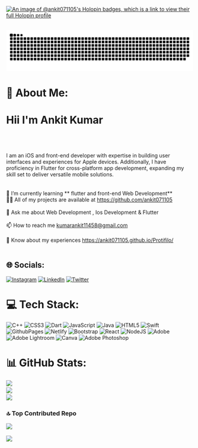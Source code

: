 
[![An image of @ankit071105's Holopin badges, which is a link to view their full Holopin profile](https://holopin.me/ankit071105)](https://holopin.io/@ankit071105)


<br>
<picture>
  <source
    media="(prefers-color-scheme: dark)"
    srcset="https://raw.githubusercontent.com/platane/snk/output/github-contribution-grid-snake-dark.svg"
  />
  <source
    media="(prefers-color-scheme: dark)"
    srcset="https://raw.githubusercontent.com/platane/snk/output/github-contribution-grid-snake.svg"
  />
  <img
    alt="github contribution grid snake animation"
    src="https://raw.githubusercontent.com/platane/snk/output/github-contribution-grid-snake.svg"
  />
</picture>

# 💫 About Me:
 # Hii I'm Ankit Kumar
<br><br><br>I am an iOS and front-end developer with expertise in building user interfaces and experiences for Apple devices. Additionally, I have proficiency in Flutter for cross-platform app development, expanding my skill set to deliver versatile mobile solutions.<br><br><br>🌱 I’m currently learning ** flutter and front-end Web Development**<br>👨‍💻 All of my projects are available at https://github.com/ankit071105<br><br>💬 Ask me about Web Development , Ios Development & Flutter<br><br>📫 How to reach me kumarankit11458@gmail.com<br><br>📄 Know about my experiences https://ankit071105.github.io/Protifilo/
<br><br>


## 🌐 Socials:
[![Instagram](https://img.shields.io/badge/Instagram-%23E4405F.svg?logo=Instagram&logoColor=white)](https://instagram.com/tech_ankit09) [![LinkedIn](https://img.shields.io/badge/LinkedIn-%230077B5.svg?logo=linkedin&logoColor=white)](https://www.linkedin.com/in/ankit-kumar-01a52827b) [![Twitter](https://img.shields.io/badge/Twitter-%231DA1F2.svg?logo=Twitter&logoColor=white)](https://twitter.com/AnkitKumar63433) 

# 💻 Tech Stack:
![C++](https://img.shields.io/badge/c++-%2300599C.svg?style=plastic&logo=c%2B%2B&logoColor=white) ![CSS3](https://img.shields.io/badge/css3-%231572B6.svg?style=plastic&logo=css3&logoColor=white) ![Dart](https://img.shields.io/badge/dart-%230175C2.svg?style=plastic&logo=dart&logoColor=white) ![JavaScript](https://img.shields.io/badge/javascript-%23323330.svg?style=plastic&logo=javascript&logoColor=%23F7DF1E) ![Java](https://img.shields.io/badge/java-%23ED8B00.svg?style=plastic&logo=openjdk&logoColor=white) ![HTML5](https://img.shields.io/badge/html5-%23E34F26.svg?style=plastic&logo=html5&logoColor=white) ![Swift](https://img.shields.io/badge/swift-F54A2A?style=plastic&logo=swift&logoColor=white) ![GithubPages](https://img.shields.io/badge/github%20pages-121013?style=plastic&logo=github&logoColor=white) ![Netlify](https://img.shields.io/badge/netlify-%23000000.svg?style=plastic&logo=netlify&logoColor=#00C7B7) ![Bootstrap](https://img.shields.io/badge/bootstrap-%238511FA.svg?style=plastic&logo=bootstrap&logoColor=white) ![React](https://img.shields.io/badge/react-%2320232a.svg?style=plastic&logo=react&logoColor=%2361DAFB) ![NodeJS](https://img.shields.io/badge/node.js-6DA55F?style=plastic&logo=node.js&logoColor=white) ![Adobe](https://img.shields.io/badge/adobe-%23FF0000.svg?style=plastic&logo=adobe&logoColor=white) ![Adobe Lightroom](https://img.shields.io/badge/Adobe%20Lightroom-31A8FF.svg?style=plastic&logo=Adobe%20Lightroom&logoColor=white) ![Canva](https://img.shields.io/badge/Canva-%2300C4CC.svg?style=plastic&logo=Canva&logoColor=white) ![Adobe Photoshop](https://img.shields.io/badge/adobe%20photoshop-%2331A8FF.svg?style=plastic&logo=adobe%20photoshop&logoColor=white)
# 📊 GitHub Stats:
![](https://github-readme-stats.vercel.app/api?username=ankit071105&theme=radical&hide_border=false&include_all_commits=true&count_private=true)<br/>
![](https://github-readme-streak-stats.herokuapp.com/?user=ankit071105&theme=radical&hide_border=false)<br/>
![](https://github-readme-stats.vercel.app/api/top-langs/?username=ankit071105&theme=radical&hide_border=false&include_all_commits=true&count_private=true&layout=compact)

### 🔝 Top Contributed Repo
![](https://github-contributor-stats.vercel.app/api?username=ankit071105&limit=5&theme=dark&combine_all_yearly_contributions=true)



[![](https://visitcount.itsvg.in/api?id=ankit071105&icon=9&color=6)](https://visitcount.itsvg.in)

<!-- Proudly created with GPRM ( https://gprm.itsvg.in ) -->
